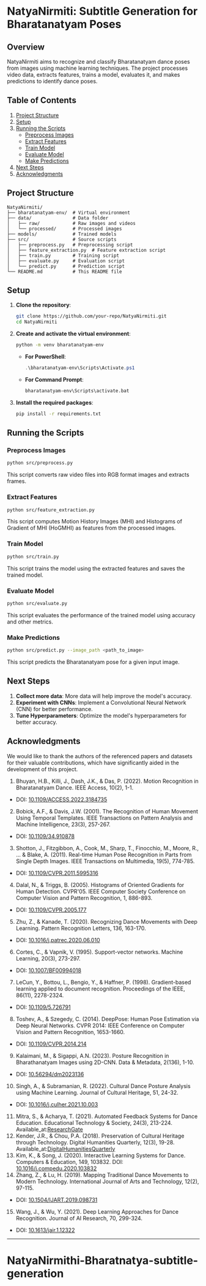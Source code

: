 

# NatyaNirmiti: Subtitle Generation for Bharatanatyam Poses                                                                       

## Overview

NatyaNirmiti aims to recognize and classify Bharatanatyam dance poses from images using machine learning techniques. The project processes video data, extracts features, trains a model, evaluates it, and makes predictions to identify dance poses.

## Table of Contents

1. [Project Structure](#project-structure)
2. [Setup](#setup)
3. [Running the Scripts](#running-the-scripts)
   - [Preprocess Images](#preprocess-images)
   - [Extract Features](#extract-features)
   - [Train Model](#train-model)
   - [Evaluate Model](#evaluate-model)
   - [Make Predictions](#make-predictions)
4. [Next Steps](#next-steps)
5. [Acknowledgments](#acknowledgments)

## Project Structure

```plaintext
NatyaNirmiti/
├── bharatanatyam-env/  # Virtual environment
├── data/               # Data folder
│   ├── raw/            # Raw images and videos
│   └── processed/      # Processed images
├── models/             # Trained models
├── src/                # Source scripts
│   ├── preprocess.py   # Preprocessing script
│   ├── feature_extraction.py  # Feature extraction script
│   ├── train.py        # Training script
│   ├── evaluate.py     # Evaluation script
│   └── predict.py      # Prediction script
└── README.md           # This README file
```

## Setup

1. **Clone the repository**:

    ```bash
    git clone https://github.com/your-repo/NatyaNirmiti.git
    cd NatyaNirmiti
    ```

2. **Create and activate the virtual environment**:

    ```bash
    python -m venv bharatanatyam-env
    ```

    - **For PowerShell**:

      ```powershell
      .\bharatanatyam-env\Scripts\Activate.ps1
      ```

    - **For Command Prompt**:

      ```cmd
      bharatanatyam-env\Scripts\activate.bat
      ```

3. **Install the required packages**:

    ```bash
    pip install -r requirements.txt
    ```

## Running the Scripts

### Preprocess Images

```bash
python src/preprocess.py
```

This script converts raw video files into RGB format images and extracts frames.

### Extract Features

```bash
python src/feature_extraction.py
```

This script computes Motion History Images (MHI) and Histograms of Gradient of MHI (HoGMHI) as features from the processed images.

### Train Model

```bash
python src/train.py
```

This script trains the model using the extracted features and saves the trained model.

### Evaluate Model

```bash
python src/evaluate.py
```

This script evaluates the performance of the trained model using accuracy and other metrics.

### Make Predictions

```bash
python src/predict.py --image_path <path_to_image>
```

This script predicts the Bharatanatyam pose for a given input image.

## Next Steps

1. **Collect more data**: More data will help improve the model's accuracy.
2. **Experiment with CNNs**: Implement a Convolutional Neural Network (CNN) for better performance.
3. **Tune Hyperparameters**: Optimize the model's hyperparameters for better accuracy.

## Acknowledgments

We would like to thank the authors of the referenced papers and datasets for their valuable contributions, which have significantly aided in the development of this project.

1. Bhuyan, H.B., Killi, J., Dash, J.K., & Das, P. (2022). Motion Recognition in Bharatanatyam Dance. IEEE Access, 10(2), 1-1.
- DOI: [10.1109/ACCESS.2022.3184735](https://doi.org/10.1109/ACCESS.2022.3184735)
2. Bobick, A.F., & Davis, J.W. (2001). The Recognition of Human Movement Using Temporal Templates. IEEE Transactions on Pattern Analysis and Machine Intelligence, 23(3), 257-267.
- DOI: [10.1109/34.910878](https://doi.org/10.1109/34.910878)
3. Shotton, J., Fitzgibbon, A., Cook, M., Sharp, T., Finocchio, M., Moore, R., ... & Blake, A. (2011). Real-time Human Pose Recognition in Parts from Single Depth Images. IEEE Transactions on Multimedia, 19(5), 774-785.
- DOI: [10.1109/CVPR.2011.5995316](https://doi.org/10.1109/CVPR.2011.5995316)
4. Dalal, N., & Triggs, B. (2005). Histograms of Oriented Gradients for Human Detection. CVPR'05. IEEE Computer Society Conference on Computer Vision and Pattern Recognition, 1, 886-893.
- DOI: [10.1109/CVPR.2005.177](https://doi.org/10.1109/CVPR.2005.177)
5. Zhu, Z., & Kanade, T. (2020). Recognizing Dance Movements with Deep Learning. Pattern Recognition Letters, 136, 163-170.
- DOI: [10.1016/j.patrec.2020.06.010](https://doi.org/10.1016/j.patrec.2020.06.010)
6. Cortes, C., & Vapnik, V. (1995). Support-vector networks. Machine Learning, 20(3), 273-297.
- DOI: [10.1007/BF00994018](https://doi.org/10.1007/BF00994018)
7. LeCun, Y., Bottou, L., Bengio, Y., & Haffner, P. (1998). Gradient-based learning applied to document recognition. Proceedings of the IEEE, 86(11), 2278-2324.
- DOI: [10.1109/5.726791](https://doi.org/10.1109/5.726791)
8. Toshev, A., & Szegedy, C. (2014). DeepPose: Human Pose Estimation via Deep Neural Networks. CVPR 2014: IEEE Conference on Computer Vision and Pattern Recognition, 1653-1660.
- DOI: [10.1109/CVPR.2014.214](https://doi.org/10.1109/CVPR.2014.214)
9. Kalaimani, M., & Sigappi, A.N. (2023). Posture Recognition in Bharathanatyam Images using 2D-CNN. Data & Metadata, 2(136), 1-10.
- DOI: [10.56294/dm2023136](https://doi.org/10.56294/dm2023136)
10. Singh, A., & Subramanian, R. (2022). Cultural Dance Posture Analysis using Machine Learning. Journal of Cultural Heritage, 51, 24-32.
- DOI: [10.1016/j.culher.2021.10.003](https://doi.org/10.1016/j.culher.2021.10.003)
11. Mitra, S., & Acharya, T. (2021). Automated Feedback Systems for Dance Education. Educational Technology & Society, 24(3), 213-224.
Available_at:[ResearchGate](https://www.researchgate.net/publication/349634599_Automated_Feedback_Systems_for_Dance_Education)
12. Kender, J.R., & Chou, P.A. (2018). Preservation of Cultural Heritage through Technology. Digital Humanities Quarterly, 12(3), 19-28.
Available_at:[DigitalHumanitiesQuarterly](http://www.digitalhumanities.org/dhq/vol/12/3/000256/000256.html)
13. Kim, K., & Song, J. (2020). Interactive Learning Systems for Dance. Computers & Education, 149, 103832.
DOI: [10.1016/j.compedu.2020.103832](https://doi.org/10.1016/j.compedu.2020.103832)
14. Zhang, Z., & Lu, H. (2019). Mapping Traditional Dance Movements to Modern Technology. International Journal of Arts and Technology, 12(2), 97-115.
- DOI: [10.1504/IJART.2019.098731](https://doi.org/10.1504/IJART.2019.098731)
15. Wang, J., & Wu, Y. (2021). Deep Learning Approaches for Dance Recognition. Journal of AI Research, 70, 299-324.
- DOI: [10.1613/jair.1.12322](https://doi.org/10.1613/jair.1.12322)
---
# NatyaNirmithi-Bharatnatya-subtitle-generation
